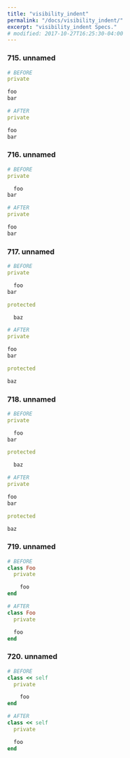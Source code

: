 ```yaml
---
title: "visibility_indent"
permalink: "/docs/visibility_indent/"
excerpt: "visibility_indent Specs."
# modified: 2017-10-27T16:25:30-04:00
---
```

### 715. unnamed
```ruby
# BEFORE
private

foo
bar
```
```ruby
# AFTER
private

foo
bar
```
### 716. unnamed
```ruby
# BEFORE
private

  foo
bar
```
```ruby
# AFTER
private

foo
bar
```
### 717. unnamed
```ruby
# BEFORE
private

  foo
bar

protected

  baz
```
```ruby
# AFTER
private

foo
bar

protected

baz
```
### 718. unnamed
```ruby
# BEFORE
private

  foo
bar

protected

  baz
```
```ruby
# AFTER
private

foo
bar

protected

baz
```
### 719. unnamed
```ruby
# BEFORE
class Foo
  private

    foo
end
```
```ruby
# AFTER
class Foo
  private

  foo
end
```
### 720. unnamed
```ruby
# BEFORE
class << self
  private

    foo
end
```
```ruby
# AFTER
class << self
  private

  foo
end
```
